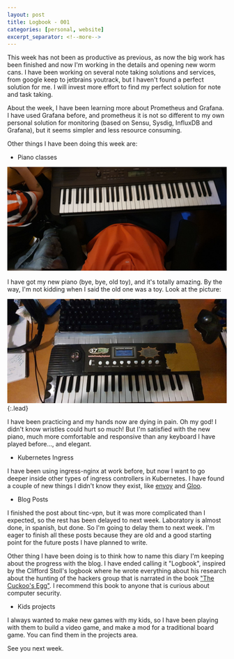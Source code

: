 ```yaml
---
layout: post
title: Logbook - 001
categories: [personal, website]
excerpt_separator: <!--more-->
---
```


This week has not been as productive as previous, as now the big work has been finished and now I'm working in the details and opening new worm cans.  I have been working on several note taking solutions and services, from google keep to jetbrains youtrack, but I haven't found a perfect solution for me.  I will invest more effort to find my perfect solution for note and task taking.

About the week, I have been learning more about Prometheus and Grafana.  I have used Grafana before, and prometheus it is not so different to my own personal solution for monitoring (based on Sensu, Sysdig, InfluxDB and Grafana), but it seems simpler and less resource consuming.

<!--more-->

Other things I have been doing this week are:

* Piano classes

![My new piano keyboard](/assets/img/yamaha-psr-e360-dw.jpeg)

I have got my new piano (bye, bye, old toy), and it's totally amazing.  By the way,
 I'm not kidding when I said the old one was a toy.  Look at the picture:

![My old piano keyboard](/assets/img/old_piano.jpeg){:.lead}

I have been practicing and my hands now are dying in pain. Oh my god! I didn't know
 wristles could hurt so much!  But I'm satisfied with the new piano, much more 
 comfortable and responsive than any keyboard I have played before..., and elegant.

* Kubernetes Ingress

I have been using ingress-nginx at work before, but now I want to go deeper inside other
 types of ingress controllers in Kubernetes.  I have found a couple of new things
 I didn't know they exist, like [envoy](https://www.envoyproxy.io/) and [Gloo](https://docs.solo.io/gloo/latest).

 * Blog Posts

I finished the post about tinc-vpn, but it was more complicated than I expected,
 so the rest has been delayed to next week.  Laboratory is almost done, in spanish, but
 done.  So I'm going to delay them to next week.  I'm eager to finish all these posts
 because they are old and a good starting point for the future posts I have planned to write.

Other thing I have been doing is to think how to name this diary I'm keeping
 about the progress with the blog.  I have ended calling it "Logbook", inspired
 by the Clifford Stoll's logbook where he wrote everything about his research about 
 the hunting of the hackers group that is narrated in the book ["The Cuckoo's Egg"](https://en.wikipedia.org/wiki/The_Cuckoo's_Egg).  I recommend this book to anyone that is curious about computer security.

* Kids projects

I always wanted to make new games with my kids, so I have been playing with
 them to build a video game, and make a mod for a traditional board game.  You can find them in the projects area.

See you next week. 